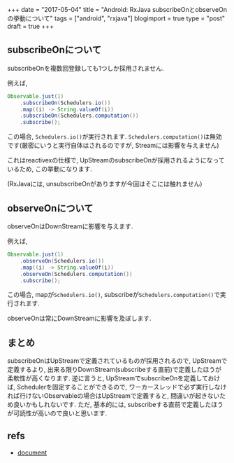 +++
date = "2017-05-04"
title = "Android: RxJava subscribeOnとobserveOnの挙動について"
tags = ["android", "rxjava"]
blogimport = true
type = "post"
draft = true
+++

## subscribeOnについて

subscribeOnを複数回登録しても1つしか採用されません.

例えば,

```java
Observable.just(1)
    .subscribeOn(Schedulers.io())
    .map((i) -> String.valueOf(i))
    .subscribeOn(Schedulers.computation())
    .subscribe();
```

この場合, `Schedulers.io()`が実行されます. `Schedulers.computation()`は無効です(厳密にいうと実行自体はされるのですが, Streamには影響を与えません)

これはreactivexの仕様で, UpStreamのsubscribeOnが採用されるようになっているため, この挙動になります.

(RxJavaには, unsubscribeOnがありますが今回はそこには触れません)


## observeOnについて

observeOnはDownStreamに影響を与えます.

例えば,

```java
Observable.just(1)
    .observeOn(Schedulers.io())
    .map((i) -> String.valueOf(i))
    .observeOn(Schedulers.computation())
    .subscribe();
```

この場合, mapが`Schedulers.io()`, subscribeが`Schedulers.computation()`で実行されます.

observeOnは常にDownStreamに影響を及ぼします.


## まとめ

subscribeOnはUpStreamで定義されているものが採用されるので, UpStreamで定義するより, 出来る限りDownStream(subscribeする直前)で定義したほうが柔軟性が高くなります.
逆に言うと, UpStreamでsubscribeOnを定義しておけば, Schedulerを固定することができるので,
ワーカースレッドで必ず実行しなければ行けないObservableの場合はUpStreamで定義すると, 間違いが起きないため良いかもしれないです.
ただ, 基本的には, subscribeする直前で定義したほうが可読性が高いので良いと思います.


## refs

- [document](http://reactivex.io/documentation/scheduler.html)
